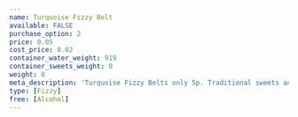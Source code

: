 ```yaml
---
name: Turquoise Fizzy Belt
available: FALSE
purchase_option: 2
price: 0.05
cost_price: 0.02
container_water_weight: 919
container_sweets_weight: 0
weight: 0
meta_description: 'Turquoise Fizzy Belts only 5p. Traditional sweets and more at Humbugs Confectionery Store. Specialists in satisfying your sweet tooth!'
type: [Fizzy]
free: [Alcohol]
---
```

